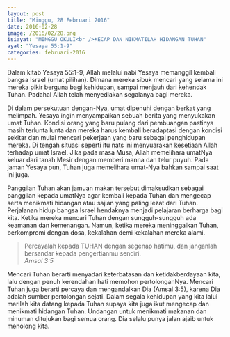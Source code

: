 ```yaml
---
layout: post
title: "Minggu, 28 Februari 2016"
date: 2016-02-28
image: /2016/02/28.png
isiayat: "MINGGU OKULI<br />KECAP DAN NIKMATILAH HIDANGAN TUHAN"
ayat: "Yesaya 55:1-9"
categories: februari-2016
---
```


Dalam kitab Yesaya 55:1-9, Allah melalui nabi Yesaya memanggil kembali bangsa Israel (umat pilihan). Dimana mereka sibuk mencari yang selama ini mereka pikir berguna bagi kehidupan, sampai menjauh dari kehendak Tuhan. Padahal Allah telah menyediakan segalanya bagi mereka.

Di dalam persekutuan dengan-Nya, umat dipenuhi dengan berkat yang melimpah. Yesaya ingin menyampaikan sebuah berita yang menyukakan umat Tuhan. Kondisi orang yang baru pulang dari pembuangan pastinya masih terlunta lunta dan mereka harus kembali beradaptasi dengan kondisi sekitar dan mulai mencari pekerjaan yang baru sebagai penghidupan mereka. Di tengah situasi seperti itu nats ini menyuarakan kesetiaan Allah terhadap umat Israel. Jika pada masa Musa, Allah memelihara umatNya keluar dari tanah Mesir dengan memberi manna dan telur puyuh. Pada jaman Yesaya pun, Tuhan juga memelihara umat-Nya bahkan sampai saat ini juga.

Panggilan Tuhan akan jamuan makan tersebut dimaksudkan sebagai panggilan kepada umatNya agar kembali kepada Tuhan dan mengecap serta menikmati hidangan atau sajian yang paling lezat dari Tuhan. Perjalanan hidup bangsa Israel hendaknya menjadi pelajaran berharga bagi kita. Ketika mereka mencari Tuhan dengan sungguh-sungguh ada keamanan dan kemenangan. Namun, ketika mereka meninggalkan Tuhan, berkompromi dengan dosa, kekalahan demi kekalahan mereka alami.

<blockquote>Percayalah kepada TUHAN dengan segenap hatimu, dan janganlah bersandar kepada pengertianmu sendiri.
<br /><cite>Amsal 3:5</cite></blockquote>

Mencari Tuhan berarti menyadari keterbatasan dan ketidakberdayaan kita, lalu dengan penuh kerendahan hati memohon pertolonganNya. Mencari Tuhan juga berarti percaya dan mengandalkan Dia (Amsal 3:5), karena Dia adalah sumber pertolongan sejati. Dalam segala kehidupan yang kita lalui marilah kita datang kepada Tuhan supaya kita juga ikut mengecap dan menikmati hidangan Tuhan. Undangan untuk menikmati makanan dan minuman ditujukan bagi semua orang. Dia selalu punya jalan ajaib untuk
menolong kita.